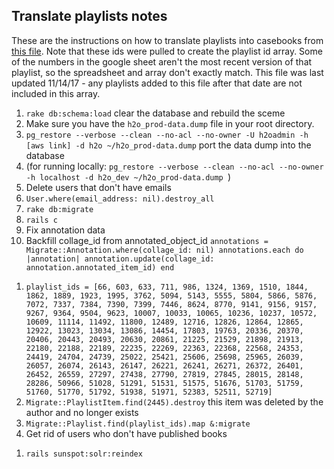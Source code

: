## Translate playlists notes

These are the instructions on how to translate playlists into casebooks from [this file](https://docs.google.com/spreadsheets/d/1gHHsqbiZNxeYeWApM7GhU4L8wiZuIJP3EvCd_hXk8xk/edit?usp=sharing). Note that these ids were pulled to create the playlist id array. Some of the numbers in the google sheet aren't the most recent version of that playlist, so the spreadsheet and array don't exactly match. This file was last updated 11/14/17 - any playlists added to this file after that date are not included in this array.

1. `rake db:schema:load` clear the database and rebuild the sceme
1. Make sure you have the `h2o_prod-data.dump` file in your root directory.
1. `pg_restore --verbose --clean --no-acl --no-owner -U h2oadmin -h [aws link] -d h2o ~/h2o_prod-data.dump` port the data dump into the database
  1. (for running locally: `pg_restore --verbose --clean --no-acl --no-owner -h localhost -d h2o_dev ~/h2o_prod-data.dump `)
1. Delete users that don't have emails
  1. `User.where(email_address: nil).destroy_all`
1. `rake db:migrate`
1. `rails c`
1. Fix annotation data
  1. Backfill collage_id from annotated_object_id
    `annotations = Migrate::Annotation.where(collage_id: nil)
     annotations.each do |annotation|
       annotation.update(collage_id: annotation.annotated_item_id)
     end`

  <!-- 1. Set annotation collage_ids as annotated_item_id // this is now being done on lib/migrate.rb#122 -->

<!--   1. Remove annotation duplicates
  `duplicates = Migrate::Annotation.select(:collage_id, :xpath_start, :xpath_end, :start_offset, :end_offset).group(:collage_id, :xpath_start, :xpath_end, :start_offset, :end_offset).having("count(*) > 1").size`

  `duplicates.each do |attrs, count|
    collage_id, xpath_start, xpath_end = attrs
    duplicates = Migrate::Annotation.where(
      collage_id: collage_id,
      xpath_start: xpath_start,
      xpath_end: xpath_end
    )[1..-1]
    duplicates.each(&:destroy)
  end` -->
  <!-- /// Can probably check for duplicates in migratino script or after -- do one manually and see if duplicates show up... they actually shouldn't because of the annotated_item_id // this would only be if there were bugs in old h2o which actually I don't think there are-->

1. `playlist_ids = [66, 603, 633, 711, 986, 1324, 1369, 1510, 1844, 1862, 1889, 1923, 1995, 3762, 5094, 5143, 5555, 5804, 5866, 5876, 7072, 7337, 7384, 7390, 7399, 7446, 8624, 8770, 9141, 9156, 9157, 9267, 9364, 9504, 9623, 10007, 10033, 10065, 10236, 10237, 10572, 10609, 11114, 11492, 11800, 12489, 12716, 12826, 12864, 12865, 12922, 13023, 13034, 13086, 14454, 17803, 19763, 20336, 20370, 20406, 20443, 20493, 20630, 20861, 21225, 21529, 21898, 21913, 22180, 22188, 22189, 22235, 22269, 22363, 22368, 22568, 24353, 24419, 24704, 24739, 25022, 25421, 25606, 25698, 25965, 26039, 26057, 26074, 26143, 26147, 26221, 26241, 26271, 26372, 26401, 26452, 26559, 27297, 27438, 27790, 27819, 27845, 28015, 28148, 28286, 50966, 51028, 51291, 51531, 51575, 51676, 51703, 51759, 51760, 51770, 51792, 51938, 51971, 52383, 52511, 52719]`
1. `Migrate::PlaylistItem.find(2445).destroy` this item was deleted by the author and no longer exists
1. `Migrate::Playlist.find(playlist_ids).map &:migrate`
1. Get rid of users who don't have published books
<!--   `user_ids = []
  Content::Casebook.all.each do |casebook|
    user_ids << casebook.owner.id
  end
  User.where.not(id: [user_ids]).destroy_all` -->
  <!-- This deletes all their associations so be careful -->
1. `rails sunspot:solr:reindex`